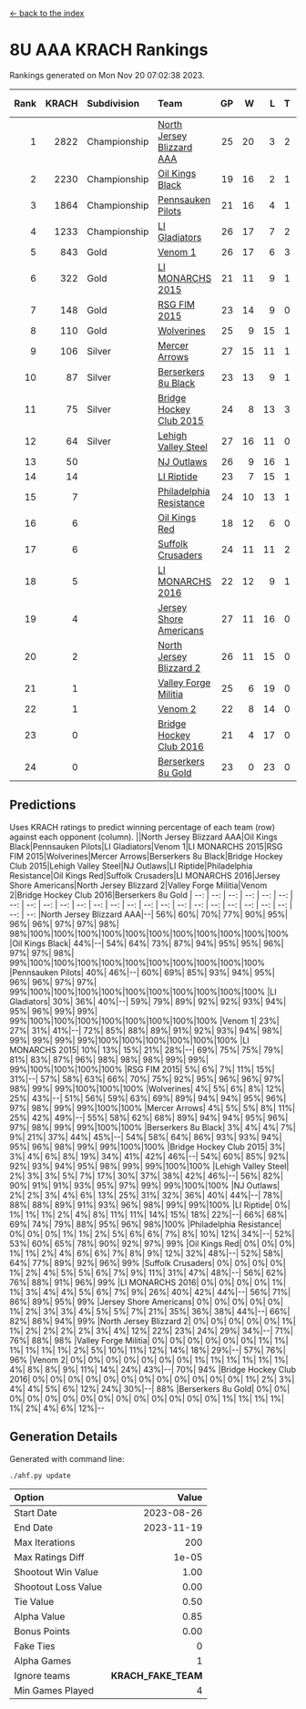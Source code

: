 [<- back to the index](readme.md)
# 8U AAA KRACH Rankings
Rankings generated on Mon Nov 20 07:02:38 2023.

Rank|KRACH|Subdivision|Team|GP|W|L|T|OTW|OTL|SoS|Exp Wins|Win Diff
---:|---:|:---|:---|---:|---:|---:|---:|---:|---:|---:|---:|---:
1|2822|Championship|[North Jersey Blizzard AAA](https://gamesheetstats.com/seasons/3659/teams/140205/schedule)|25|20|3|2|0|0|659|21.8|-0.0
2|2230|Championship|[Oil Kings Black](https://gamesheetstats.com/seasons/3659/teams/140206/schedule)|19|16|2|1|1|0|466|17.3|-0.0
3|1864|Championship|[Pennsauken Pilots](https://gamesheetstats.com/seasons/3659/teams/140208/schedule)|21|16|4|1|0|0|735|17.3|-0.0
4|1233|Championship|[LI Gladiators](https://gamesheetstats.com/seasons/3659/teams/140201/schedule)|26|17|7|2|1|0|970|18.8|-0.0
5|843|Gold|[Venom 1](https://gamesheetstats.com/seasons/3659/teams/140213/schedule)|26|17|6|3|1|1|776|19.3|-0.0
6|322|Gold|[LI MONARCHS 2015](https://gamesheetstats.com/seasons/3659/teams/140198/schedule)|21|11|9|1|0|0|801|12.3|-0.0
7|148|Gold|[RSG FIM 2015](https://gamesheetstats.com/seasons/3659/teams/140210/schedule)|23|14|9|0|0|1|590|14.8|-0.0
8|110|Gold|[Wolverines](https://gamesheetstats.com/seasons/3659/teams/140215/schedule)|25|9|15|1|0|1|846|10.3|-0.0
9|106|Silver|[Mercer Arrows](https://gamesheetstats.com/seasons/3659/teams/140202/schedule)|27|15|11|1|2|0|373|16.3|-0.0
10|87|Silver|[Berserkers 8u Black](https://gamesheetstats.com/seasons/3659/teams/140192/schedule)|23|13|9|1|0|0|348|14.3|-0.0
11|75|Silver|[Bridge Hockey Club 2015](https://gamesheetstats.com/seasons/3659/teams/140194/schedule)|24|8|13|3|0|3|578|10.3|-0.0
12|64|Silver|[Lehigh Valley Steel](https://gamesheetstats.com/seasons/3659/teams/140197/schedule)|27|16|11|0|2|0|383|16.8|-0.0
13|50||[NJ Outlaws](https://gamesheetstats.com/seasons/3659/teams/140203/schedule)|26|9|16|1|1|2|588|10.3|-0.0
14|14||[LI Riptide](https://gamesheetstats.com/seasons/3659/teams/140200/schedule)|23|7|15|1|0|0|543|8.4|0.0
15|7||[Philadelphia Resistance](https://gamesheetstats.com/seasons/3659/teams/140209/schedule)|24|10|13|1|0|0|96|11.4|0.0
16|6||[Oil Kings Red](https://gamesheetstats.com/seasons/3659/teams/140207/schedule)|18|12|6|0|0|0|17|12.9|0.0
17|6||[Suffolk Crusaders](https://gamesheetstats.com/seasons/3659/teams/140211/schedule)|24|11|11|2|2|1|79|12.9|0.0
18|5||[LI MONARCHS 2016](https://gamesheetstats.com/seasons/3659/teams/140199/schedule)|22|12|9|1|1|0|14|13.4|0.0
19|4||[Jersey Shore Americans](https://gamesheetstats.com/seasons/3659/teams/140196/schedule)|27|11|16|0|0|2|108|11.9|0.0
20|2||[North Jersey Blizzard 2](https://gamesheetstats.com/seasons/3659/teams/140204/schedule)|26|11|15|0|2|2|19|11.9|0.0
21|1||[Valley Forge Militia](https://gamesheetstats.com/seasons/3659/teams/140212/schedule)|25|6|19|0|0|1|162|6.9|0.0
22|1||[Venom 2](https://gamesheetstats.com/seasons/3659/teams/140214/schedule)|22|8|14|0|1|0|5|8.9|0.0
23|0||[Bridge Hockey Club 2016](https://gamesheetstats.com/seasons/3659/teams/140195/schedule)|21|4|17|0|0|0|9|4.9|0.0
24|0||[Berserkers 8u Gold](https://gamesheetstats.com/seasons/3659/teams/140193/schedule)|23|0|23|0|0|0|9|0.9|0.0

## Predictions
Uses KRACH ratings to predict winning percentage of each team (row) against each opponent (column).
||North Jersey Blizzard AAA|Oil Kings Black|Pennsauken Pilots|LI Gladiators|Venom 1|LI MONARCHS 2015|RSG FIM 2015|Wolverines|Mercer Arrows|Berserkers 8u Black|Bridge Hockey Club 2015|Lehigh Valley Steel|NJ Outlaws|LI Riptide|Philadelphia Resistance|Oil Kings Red|Suffolk Crusaders|LI MONARCHS 2016|Jersey Shore Americans|North Jersey Blizzard 2|Valley Forge Militia|Venom 2|Bridge Hockey Club 2016|Berserkers 8u Gold
| --: | --: | --: | --: | --: | --: | --: | --: | --: | --: | --: | --: | --: | --: | --: | --: | --: | --: | --: | --: | --: | --: | --: | --: | --: 
|North Jersey Blizzard AAA|--| 56%| 60%| 70%| 77%| 90%| 95%| 96%| 96%| 97%| 97%| 98%| 98%|100%|100%|100%|100%|100%|100%|100%|100%|100%|100%|100%
|Oil Kings Black| 44%|--| 54%| 64%| 73%| 87%| 94%| 95%| 95%| 96%| 97%| 97%| 98%| 99%|100%|100%|100%|100%|100%|100%|100%|100%|100%|100%
|Pennsauken Pilots| 40%| 46%|--| 60%| 69%| 85%| 93%| 94%| 95%| 96%| 96%| 97%| 97%| 99%|100%|100%|100%|100%|100%|100%|100%|100%|100%|100%
|LI Gladiators| 30%| 36%| 40%|--| 59%| 79%| 89%| 92%| 92%| 93%| 94%| 95%| 96%| 99%| 99%| 99%|100%|100%|100%|100%|100%|100%|100%|100%
|Venom 1| 23%| 27%| 31%| 41%|--| 72%| 85%| 88%| 89%| 91%| 92%| 93%| 94%| 98%| 99%| 99%| 99%| 99%|100%|100%|100%|100%|100%|100%
|LI MONARCHS 2015| 10%| 13%| 15%| 21%| 28%|--| 69%| 75%| 75%| 79%| 81%| 83%| 87%| 96%| 98%| 98%| 98%| 99%| 99%| 99%|100%|100%|100%|100%
|RSG FIM 2015|  5%|  6%|  7%| 11%| 15%| 31%|--| 57%| 58%| 63%| 66%| 70%| 75%| 92%| 95%| 96%| 96%| 97%| 98%| 99%| 99%|100%|100%|100%
|Wolverines|  4%|  5%|  6%|  8%| 12%| 25%| 43%|--| 51%| 56%| 59%| 63%| 69%| 89%| 94%| 94%| 95%| 96%| 97%| 98%| 99%| 99%|100%|100%
|Mercer Arrows|  4%|  5%|  5%|  8%| 11%| 25%| 42%| 49%|--| 55%| 58%| 62%| 68%| 89%| 94%| 94%| 95%| 96%| 97%| 98%| 99%| 99%|100%|100%
|Berserkers 8u Black|  3%|  4%|  4%|  7%|  9%| 21%| 37%| 44%| 45%|--| 54%| 58%| 64%| 86%| 93%| 93%| 94%| 95%| 96%| 98%| 99%| 99%|100%|100%
|Bridge Hockey Club 2015|  3%|  3%|  4%|  6%|  8%| 19%| 34%| 41%| 42%| 46%|--| 54%| 60%| 85%| 92%| 92%| 93%| 94%| 95%| 98%| 99%| 99%|100%|100%
|Lehigh Valley Steel|  2%|  3%|  3%|  5%|  7%| 17%| 30%| 37%| 38%| 42%| 46%|--| 56%| 82%| 90%| 91%| 91%| 93%| 95%| 97%| 99%| 99%|100%|100%
|NJ Outlaws|  2%|  2%|  3%|  4%|  6%| 13%| 25%| 31%| 32%| 36%| 40%| 44%|--| 78%| 88%| 88%| 89%| 91%| 93%| 96%| 98%| 99%| 99%|100%
|LI Riptide|  0%|  1%|  1%|  1%|  2%|  4%|  8%| 11%| 11%| 14%| 15%| 18%| 22%|--| 66%| 68%| 69%| 74%| 79%| 88%| 95%| 96%| 98%|100%
|Philadelphia Resistance|  0%|  0%|  0%|  1%|  1%|  2%|  5%|  6%|  6%|  7%|  8%| 10%| 12%| 34%|--| 52%| 53%| 60%| 65%| 78%| 90%| 92%| 97%| 99%
|Oil Kings Red|  0%|  0%|  0%|  1%|  1%|  2%|  4%|  6%|  6%|  7%|  8%|  9%| 12%| 32%| 48%|--| 52%| 58%| 64%| 77%| 89%| 92%| 96%| 99%
|Suffolk Crusaders|  0%|  0%|  0%|  0%|  1%|  2%|  4%|  5%|  5%|  6%|  7%|  9%| 11%| 31%| 47%| 48%|--| 56%| 62%| 76%| 88%| 91%| 96%| 99%
|LI MONARCHS 2016|  0%|  0%|  0%|  0%|  1%|  1%|  3%|  4%|  4%|  5%|  6%|  7%|  9%| 26%| 40%| 42%| 44%|--| 56%| 71%| 86%| 89%| 95%| 99%
|Jersey Shore Americans|  0%|  0%|  0%|  0%|  0%|  1%|  2%|  3%|  3%|  4%|  5%|  5%|  7%| 21%| 35%| 36%| 38%| 44%|--| 66%| 82%| 86%| 94%| 99%
|North Jersey Blizzard 2|  0%|  0%|  0%|  0%|  0%|  1%|  1%|  2%|  2%|  2%|  2%|  3%|  4%| 12%| 22%| 23%| 24%| 29%| 34%|--| 71%| 76%| 88%| 98%
|Valley Forge Militia|  0%|  0%|  0%|  0%|  0%|  0%|  1%|  1%|  1%|  1%|  1%|  1%|  2%|  5%| 10%| 11%| 12%| 14%| 18%| 29%|--| 57%| 76%| 96%
|Venom 2|  0%|  0%|  0%|  0%|  0%|  0%|  0%|  1%|  1%|  1%|  1%|  1%|  1%|  4%|  8%|  8%|  9%| 11%| 14%| 24%| 43%|--| 70%| 94%
|Bridge Hockey Club 2016|  0%|  0%|  0%|  0%|  0%|  0%|  0%|  0%|  0%|  0%|  0%|  0%|  1%|  2%|  3%|  4%|  4%|  5%|  6%| 12%| 24%| 30%|--| 88%
|Berserkers 8u Gold|  0%|  0%|  0%|  0%|  0%|  0%|  0%|  0%|  0%|  0%|  0%|  0%|  0%|  0%|  1%|  1%|  1%|  1%|  1%|  2%|  4%|  6%| 12%|--

## Generation Details

Generated with command line:
```
./ahf.py update
```

| Option | Value |
| :----- | ----: |
| Start Date | 2023-08-26 |
| End Date | 2023-11-19 |
| Max Iterations | 200 |
| Max Ratings Diff | 1e-05 |
| Shootout Win Value | 1.00 |
| Shootout Loss Value | 0.00 |
| Tie Value | 0.50 |
| Alpha Value | 0.85 |
| Bonus Points | 0.00 |
| Fake Ties | 0 |
| Alpha Games | 1 |
| Ignore teams | __KRACH_FAKE_TEAM__ |
| Min Games Played | 4 |

